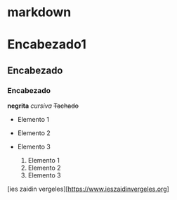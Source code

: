 # markdown
# Encabezado1
## Encabezado 
### Encabezado

**negrita**
*cursiva*
~~Tachado~~

 - Elemento 1
 - Elemento 2
 - Elemento 3

   1. Elemento 1
   2. Elemento 2
   3. Elemento 3

[ies zaidin vergeles][https://www.ieszaidinvergeles.org]

